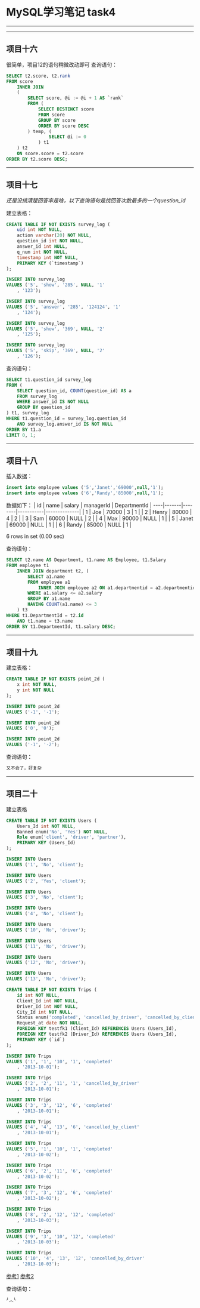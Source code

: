 # MySQL学习笔记 task4
---
---
## 项目十六


很简单，项目12的语句稍微改动即可
查询语句：
```sql
SELECT t2.score, t2.rank
FROM score
	INNER JOIN 
	(
		SELECT score, @i := @i + 1 AS `rank`
		FROM (
			SELECT DISTINCT score
			FROM score
            GROUP BY score
			ORDER BY score DESC
		) temp, (
				SELECT @i := 0
			) t1
	) t2
	ON score.score = t2.score
ORDER BY t2.score DESC;
```


---

## 项目十七

_还是没搞清楚回答率是啥，以下查询语句是找回答次数最多的一个question\_id_


建立表格：

```sql
CREATE TABLE IF NOT EXISTS survey_log (
	uid int NOT NULL,
	action varchar(20) NOT NULL,
	question_id int NOT NULL,
	answer_id int NULL,
	q_num int NOT NULL,
	timestamp int NOT NULL,
	PRIMARY KEY (`timestamp`)
);

INSERT INTO survey_log
VALUES ('5', 'show', '285', NULL, '1'
	, '123');

INSERT INTO survey_log
VALUES ('5', 'answer', '285', '124124', '1'
	, '124');

INSERT INTO survey_log
VALUES ('5', 'show', '369', NULL, '2'
	, '125');

INSERT INTO survey_log
VALUES ('5', 'skip', '369', NULL, '2'
	, '126');

```
查询语句：

```sql
SELECT t1.question_id survey_log
FROM (
	SELECT question_id, COUNT(question_id) AS a
	FROM survey_log
	WHERE answer_id IS NOT NULL
	GROUP BY question_id
) t1, survey_log
WHERE t1.question_id = survey_log.question_id
	AND survey_log.answer_id IS NOT NULL
ORDER BY t1.a
LIMIT 0, 1;

```
---
## 项目十八

插入数据：

```sql
insert into employee values ('5','Janet','69000',null,'1');
insert into employee values ('6','Randy','85000',null,'1');

```
数据如下：
| id | name  | salary | managerId | DepartmentId |
----|-------|--------|-----------|--------------|
|  1 | Joe   |  70000 |         3 |            1 |
|  2 | Henry |  80000 |         4 |            2 |
|  3 | Sam   |  60000 |      NULL |            2 |
|  4 | Max   |  90000 |      NULL |            1 |
|  5 | Janet |  69000 |      NULL |            1 |
|  6 | Randy |  85000 |      NULL |            1 |

6 rows in set (0.00 sec)


查询语句：
```sql
SELECT t2.name AS Department, t1.name AS Employee, t1.Salary
FROM employee t1
	INNER JOIN department t2, (
		SELECT a1.name
		FROM employee a1
			INNER JOIN employee a2 ON a1.departmentid = a2.departmentid
		WHERE a1.salary <= a2.salary
		GROUP BY a1.name
		HAVING COUNT(a1.name) <= 3
	) t3
WHERE t1.DepartmentId = t2.id
	AND t1.name = t3.name
ORDER BY t1.DepartmentId, t1.salary DESC;
```

---
## 项目十九


建立表格：

```sql
CREATE TABLE IF NOT EXISTS point_2d (
	x int NOT NULL,
	y int NOT NULL
);

INSERT INTO point_2d
VALUES ('-1', '-1');

INSERT INTO point_2d
VALUES ('0', '0');

INSERT INTO point_2d
VALUES ('-1', '-2');

```
查询语句：

```sql
又不会了，好复杂
```
---
## 项目二十


建立表格

```sql
CREATE TABLE IF NOT EXISTS Users (
	Users_Id int NOT NULL,
	Banned enum('No', 'Yes') NOT NULL,
	Role enum('client', 'driver', 'partner'),
	PRIMARY KEY (Users_Id)
);

INSERT INTO Users
VALUES ('1', 'No', 'client');

INSERT INTO Users
VALUES ('2', 'Yes', 'client');

INSERT INTO Users
VALUES ('3', 'No', 'client');

INSERT INTO Users
VALUES ('4', 'No', 'client');

INSERT INTO Users
VALUES ('10', 'No', 'driver');

INSERT INTO Users
VALUES ('11', 'No', 'driver');

INSERT INTO Users
VALUES ('12', 'No', 'driver');

INSERT INTO Users
VALUES ('13', 'No', 'driver');

CREATE TABLE IF NOT EXISTS Trips (
	id int NOT NULL,
	Client_Id int NOT NULL,
	Driver_Id int NOT NULL,
	City_Id int NOT NULL,
	Status enum('completed', 'cancelled_by_driver', 'cancelled_by_client') NOT NULL,
	Request_at date NOT NULL,
	FOREIGN KEY testfk1 (Client_Id) REFERENCES Users (Users_Id),
	FOREIGN KEY testfk2 (Driver_Id) REFERENCES Users (Users_Id),
	PRIMARY KEY (`id`)
);

INSERT INTO Trips
VALUES ('1', '1', '10', '1', 'completed'
	, '2013-10-01');

INSERT INTO Trips
VALUES ('2', '2', '11', '1', 'cancelled_by_driver'
	, '2013-10-01');

INSERT INTO Trips
VALUES ('3', '3', '12', '6', 'completed'
	, '2013-10-01');

INSERT INTO Trips
VALUES ('4', '4', '13', '6', 'cancelled_by_client'
	, '2013-10-01');

INSERT INTO Trips
VALUES ('5', '1', '10', '1', 'completed'
	, '2013-10-02');

INSERT INTO Trips
VALUES ('6', '2', '11', '6', 'completed'
	, '2013-10-02');

INSERT INTO Trips
VALUES ('7', '3', '12', '6', 'completed'
	, '2013-10-02');

INSERT INTO Trips
VALUES ('8', '2', '12', '12', 'completed'
	, '2013-10-03');

INSERT INTO Trips
VALUES ('9', '3', '10', '12', 'completed'
	, '2013-10-03');

INSERT INTO Trips
VALUES ('10', '4', '13', '12', 'cancelled_by_driver'
	, '2013-10-03');

```
[参考1](https://www.yiibai.com/mysql/foreign-key.html
)
[参考2](www.sohu.com/a/238219087_100192631
)


查询语句：

```sql
╯︿╰
```